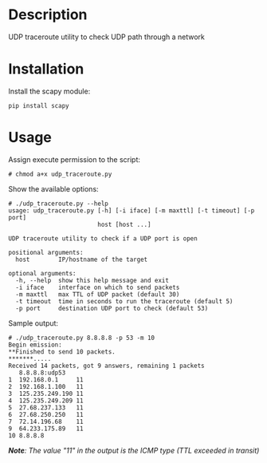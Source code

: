# Description
UDP traceroute utility to check UDP path through a network

# Installation
Install the scapy module:
```
pip install scapy
```

# Usage
Assign execute permission to the script:
```
# chmod a+x udp_traceroute.py
```

Show the available options:
```
# ./udp_traceroute.py --help
usage: udp_traceroute.py [-h] [-i iface] [-m maxttl] [-t timeout] [-p port]
                         host [host ...]

UDP traceroute utility to check if a UDP port is open

positional arguments:
  host        IP/hostname of the target

optional arguments:
  -h, --help  show this help message and exit
  -i iface    interface on which to send packets
  -m maxttl   max TTL of UDP packet (default 30)
  -t timeout  time in seconds to run the traceroute (default 5)
  -p port     destination UDP port to check (default 53)
```

Sample output:
```
# ./udp_traceroute.py 8.8.8.8 -p 53 -m 10
Begin emission:
**Finished to send 10 packets.
*******.....
Received 14 packets, got 9 answers, remaining 1 packets
   8.8.8.8:udp53      
1  192.168.0.1     11 
2  192.168.1.100   11 
3  125.235.249.190 11 
4  125.235.249.209 11 
5  27.68.237.133   11 
6  27.68.250.250   11 
7  72.14.196.68    11 
9  64.233.175.89   11 
10 8.8.8.8    
```
_**Note**: The value "11" in the output is the ICMP type (TTL exceeded in transit)_

